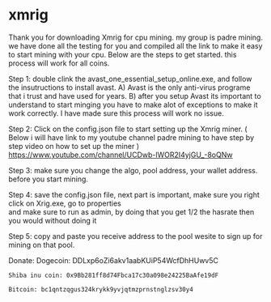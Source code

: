 # xmrig
Thank you for downloading Xmrig for cpu mining. my group is padre mining. we have done all the testing for you and compiled all the link to make it
easy to start mining with your cpu. Below are the steps to get started. this process will work for all coins.

Step 1: double clink the avast_one_essential_setup_online.exe, and follow the insutructions to install avast.
       A) Avast is the only anti-virus programe that i trust and have used for years.
       B) after you setup Avast its important to understand to start minging you have to make
          alot of exceptions to make it work correctly. I have made sure this process will work no issue.
          
Step 2: Click on the config.json file to start setting up the Xmrig miner. 
        ( Below i will have link to my youtube channel padre mining to have step by step video on how to set up the miner )
                          https://www.youtube.com/channel/UCDwb-lWOR2I4yjGU_-8oQNw
        
Step 3:  make sure you change the algo, pool address, your wallet address. before you start mining.

Step 4: save the config.json file, next part is important, make sure you right click on Xrig.exe, go to properties  
       and make sure to run as admin, by doing that you get 1/2 the hasrate then you would without doing it
       
Step 5: copy and paste you receive address to the pool wesite to sign up for mining on that pool.

Donate: 
    Dogecoin: DDLxp6oZi6akv1aabKUiP54WcfDhHUwv5C
    
    Shiba inu coin: 0x9Bb281ff8d74Fbca17c30a098e24225BaAfe19dF
    
    Bitcoin: bc1qntzqgus324krykk9yvjqtmzprnstnglzsv30y4
